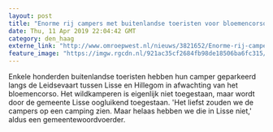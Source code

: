 ```yaml
---
layout: post
title: "Enorme rij campers met buitenlandse toeristen voor bloemencorso en Keukenhof"
date: Thu, 11 Apr 2019 22:04:42 GMT
category: den_haag
externe_link: "http://www.omroepwest.nl/nieuws/3821652/Enorme-rij-campers-met-buitenlandse-toeristen-voor-bloemencorso-en-Keukenhof"
feature_image: "https://imgw.rgcdn.nl/921ac35cf2684fb98de18506ba6fc315/opener/3821657.jpg"
---
```


Enkele honderden buitenlandse toeristen hebben hun camper geparkeerd langs de Leidsevaart tussen Lisse en Hillegom in afwachting van het bloemencorso. Het wildkamperen is eigenlijk niet toegestaan, maar wordt door de gemeente Lisse oogluikend toegestaan. 'Het liefst zouden we de campers op een camping zien. Maar helaas hebben we die in Lisse niet,' aldus een gemeentewoordvoerder.
